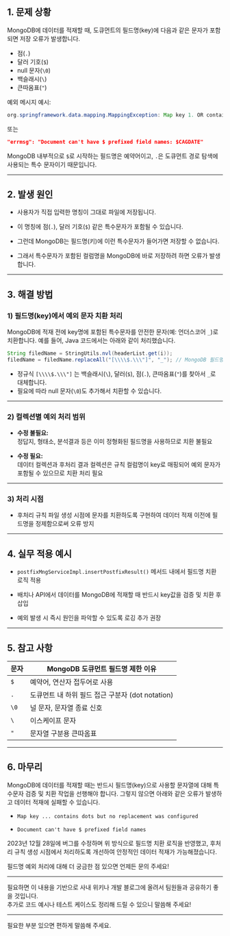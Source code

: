 

## 1. 문제 상황

MongoDB에 데이터를 적재할 때, 도큐먼트의 필드명(key)에 다음과 같은 문자가 포함되면 저장 오류가 발생합니다.

- 점(`.`)
- 달러 기호(`$`)
- null 문자(`\0`)
- 백슬래시(`\`)
- 큰따옴표(`"`)

예외 메시지 예시:

```java
org.springframework.data.mapping.MappingException: Map key 1. OR contains dots but no replacement was configured! Make sure map keys don't contain dots in the first place or configure an appropriate replacement!
```

또는

```json
"errmsg": "Document can't have $ prefixed field names: $CAGDATE"
```

MongoDB 내부적으로 `$`로 시작하는 필드명은 예약어이고, `.`은 도큐먼트 경로 탐색에 사용되는 특수 문자이기 때문입니다.

---

## 2. 발생 원인

- 사용자가 직접 입력한 명칭이 그대로 파일에 저장됩니다.
- 이 명칭에 점(`.`), 달러 기호(`$`) 같은 특수문자가 포함될 수 있습니다.
    
- 그런데 MongoDB는 필드명(키)에 이런 특수문자가 들어가면 저장할 수 없습니다.
    
- 그래서 특수문자가 포함된 컬럼명을 MongoDB에 바로 저장하려 하면 오류가 발생합니다.

---

## 3. 해결 방법

### 1) 필드명(key)에서 예외 문자 치환 처리

MongoDB에 적재 전에 key명에 포함된 특수문자를 안전한 문자(예: 언더스코어 `_`)로 치환합니다.
예를 들어, Java 코드에서는 아래와 같이 처리했습니다.

```java
String filedName = StringUtils.nvl(headerList.get(i));
filedName = filedName.replaceAll("[\\\\$.\\\"]", "_"); // MongoDB 필드명 예외 문자 치환
```

- 정규식 `[\\\\$.\\\"]` 는 백슬래시(`\`), 달러(`$`), 점(`.`), 큰따옴표(`"`)를 찾아서 `_`로 대체합니다.
- 필요에 따라 null 문자(`\0`)도 추가해서 치환할 수 있습니다.

---

### 2) 컬렉션별 예외 처리 범위

- **수정 불필요:**  
    정답지, 형태소, 분석결과 등은 이미 정형화된 필드명을 사용하므로 치환 불필요
    
- **수정 필요:**  
    데이터 컬렉션과 후처리 결과 컬렉션은 규칙 컬럼명이 key로 매핑되어 예외 문자가 포함될 수 있으므로 치환 처리 필요
    

---

### 3) 처리 시점

- 후처리 규칙 파일 생성 시점에 문자를 치환하도록 구현하여 데이터 적재 이전에 필드명을 정제함으로써 오류 방지
    

---

## 4. 실무 적용 예시

- `postfixMngServiceImpl.insertPostfixResult()` 메서드 내에서 필드명 치환 로직 적용
    
- 배치나 API에서 데이터를 MongoDB에 적재할 때 반드시 key값을 검증 및 치환 후 삽입
    
- 예외 발생 시 즉시 원인을 파악할 수 있도록 로깅 추가 권장
    

---

## 5. 참고 사항

|문자|MongoDB 도큐먼트 필드명 제한 이유|
|---|---|
|`$`|예약어, 연산자 접두어로 사용|
|`.`|도큐먼트 내 하위 필드 접근 구분자 (dot notation)|
|`\0`|널 문자, 문자열 종료 신호|
|`\`|이스케이프 문자|
|`"`|문자열 구분용 큰따옴표|

---

## 6. 마무리

MongoDB에 데이터를 적재할 때는 반드시 필드명(key)으로 사용할 문자열에 대해 특수문자 검증 및 치환 작업을 선행해야 합니다. 그렇지 않으면 아래와 같은 오류가 발생하고 데이터 적재에 실패할 수 있습니다.

- `Map key ... contains dots but no replacement was configured`
    
- `Document can't have $ prefixed field names`
    

2023년 12월 28일에 버그를 수정하며 위 방식으로 필드명 치환 로직을 반영했고, 후처리 규칙 생성 시점에서 처리하도록 개선하여 안정적인 데이터 적재가 가능해졌습니다.

필드명 예외 처리에 대해 더 궁금한 점 있으면 언제든 문의 주세요!

---

필요하면 이 내용을 기반으로 사내 위키나 개발 블로그에 올려서 팀원들과 공유하기 좋을 것입니다.  
추가로 코드 예시나 테스트 케이스도 정리해 드릴 수 있으니 말씀해 주세요!

---

필요한 부분 있으면 편하게 말씀해 주세요.
